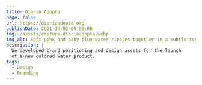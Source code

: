 ```yaml
---
title: Diario Adopta
page: false
url: https://diarioadopta.org
publishDate: 2021-10-02 00:00:00
img: /assets/capture-diarioadopta.webp
img_alt: Soft pink and baby blue water ripples together in a subtle texture.
description: |
  We developed brand positioning and design assets for the launch
  of a new colored water product.
tags:
  - Design
  - Branding
---
```


